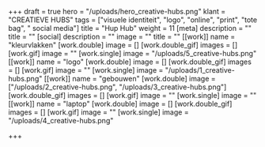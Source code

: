 +++
draft = true
hero = "/uploads/hero_creative-hubs.png"
klant = "CREATIEVE HUBS"
tags = ["visuele identiteit", "logo", "online", "print", "tote bag", " social media"]
title = "Hup Hub"
weight = 11
[meta]
description = ""
title = ""
[social]
description = ""
image = ""
title = ""
[[work]]
name = "kleurvlakken"
[work.double]
image = []
[work.double_gif]
images = []
[work.gif]
image = ""
[work.single]
image = "/uploads/5_creative-hubs.png"
[[work]]
name = "logo"
[work.double]
image = []
[work.double_gif]
images = []
[work.gif]
image = ""
[work.single]
image = "/uploads/1_creative-hubs.png"
[[work]]
name = "gebouwen"
[work.double]
image = ["/uploads/2_creative-hubs.png", "/uploads/3_creative-hubs.png"]
[work.double_gif]
images = []
[work.gif]
image = ""
[work.single]
image = ""
[[work]]
name = "laptop"
[work.double]
image = []
[work.double_gif]
images = []
[work.gif]
image = ""
[work.single]
image = "/uploads/4_creative-hubs.png"

+++
